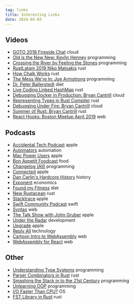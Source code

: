 ```yaml
---
tag: links
title: Interesting Links
date: 2019-05-03
---
```


## Videos

- [GOTO 2018 Fireside Chat](https://www.youtube.com/watch?v=Pnn7GaUlydM) <span class="tag">cloud</span>
- [Old is the New New: Kevlin Henney](https://www.youtube.com/watch?v=AbgsfeGvg3E) <span class="tag">programming</span>
- [Crossing the River by Feeling the Stones](https://www.youtube.com/watch?v=2IW9L1uNMCs) <span class="tag">programming</span>
- [RustLatam 2019 Niko Matsakis](https://www.youtube.com/watch?v=jQOZX0xkrWA) <span class="tag">rust</span>
- [How Chalk Works](https://www.youtube.com/watch?v=Ny2928cGDoM) <span class="tag">rust</span>
- [The Mess We're In: Joe Armstrong](https://www.youtube.com/watch?v=lKXe3HUG2l4) <span class="tag">programming</span>
- [Dr. Peter Ballerstedt](https://www.youtube.com/watch?v=GZ3nNch5TsE) <span class="tag">diet</span>
- [Live Coding Linked HashMap](https://www.youtube.com/watch?v=k6xR2kf9hlA) <span class="tag">rust</span>
- [Debugging Docker in Production: Bryan Cantrill](https://www.youtube.com/watch?v=AdMqCUhvRz8&t=1s) <span class="tag">cloud</span>
- [Representing Types in Rust Compiler](https://www.youtube.com/watch?v=c01TsOsr3-c) <span class="tag">rust</span>
- [Debugging Under Fire: Bryan Cantrill](https://www.youtube.com/watch?v=30jNsCVLpAE) <span class="tag">cloud</span>
- [Summer of Rust: Bryan Cantrill](https://www.youtube.com/watch?v=LjFM8vw3pbU&t=1s) <span class="tag">rust</span>
- [React Hooks: Boston Meetup April 2019](https://www.youtube.com/watch?v=1jWS7cCuUXw) <span class="tag">web</span>

## Podcasts
- [Accidental Tech Podcast](https://atp.fm) <span class="tag">apple</span>
- [Automators](https://www.relay.fm/automators) <span class="tag">automation</span>
- [Mac Power Users](https://www.relay.fm/mpu) <span class="tag">apple</span>
- [Bon Appetit Foodcast](https://www.bonappetit.com/story/bon-appetit-foodcast) <span class="tag">food</span>
- [Changelog (All)](https://changelog.com) <span class="tag">programming</span>
- [Connected](https://www.relay.fm/connected) <span class="tag">apple</span>
- [Dan Carlin's Hardcore History](https://www.dancarlin.com) <span class="tag">history</span>
- [Exponent](https://www.exponent.fm) <span class="tag">economics</span>
- [Found my Fitness](https://www.foundmyfitness.com) <span class="tag">diet</span>
- [New Rustacean](https://www.newrustacean.com) <span class="tag">rust</span>
- [Stacktrace](https://stacktracepodcast.fm) <span class="tag">apple</span>
- [Swift Community Podcast](https://www.swiftcommunitypodcast.org) <span class="tag">swift</span>
- [Syntax](https://www.syntax.fm) <span class="tag">web</span>
- [The Talk Show with John Gruber](https://daringfireball.net) <span class="tag">apple</span>
- [Under the Radar](https://www.relay.fm/radar) <span class="tag">development</span>
- [Upgrade](https://www.relay.fm/upgrade) <span class="tag">apple</span>
- [Reply All](https://gimletmedia.com/shows/reply-all) <span class="tag">technology</span>
- [Cartoon Intro to WebAssembly](https://www.youtube.com/watch?v=HktWin_LPf4) <span class="tag">web</span>
- [WebAssembly for React](https://www.youtube.com/watch?v=3GHJ4cbxsVQ&t=1020s) <span class="tag">web</span>

## Other

- [Understanding Type Systems](http://blog.steveklabnik.com/posts/2010-07-17-what-to-know-before-debating-type-systems) <span class="tag">programming</span>
- [Parser Combinators in Rust](https://bodil.lol/parser-combinators/) <span class="tag">rust</span>
- [Smashing the Stack in to the 21st Century](https://thesquareplanet.com/blog/smashing-the-stack-21st-century/) <span class="tag">programming</span>
- [Unlearning OOP](https://dpc.pw/the-faster-you-unlearn-oop-the-better-for-you-and-your-software) <span class="tag">programming</span>
- [I/O Faster Than CPU?](https://penberg.org/parakernel-hotos19.pdf) <span class="tag">OS</span>
- [FST Library in Rust](https://blog.burntsushi.net/transducers/#fst-construction) <span class="tag">rust</span>